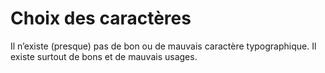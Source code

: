 # Choix des caractères

Il n’existe (presque) pas de bon ou de mauvais caractère typographique. Il existe surtout de bons et de mauvais usages.